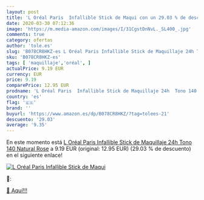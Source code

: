 ```yaml
---
layout: post
title: 'L Oréal Paris  Infallible Stick de Maqui con un 29.03 % de descuento'
date: 2020-03-30 07:12:36
image: 'https://m.media-amazon.com/images/I/31CgstDnNvL._SL400_.jpg'
comments: true
category: ofertas
author: 'tole.es'
slug: 'B078CR8HKZ-es L Oréal Paris Infallible Stick de Maquillaje 24h Tono 140...'
sku: 'B078CR8HKZ-es'
tags: [ 'maquillaje','oréal', ]
actualPrice: 9.19 EUR
currency: EUR
price: 9.19
comparePrice: 12.95 EUR
prodname: 'L Oréal Paris  Infallible Stick de Maquillaje 24h  Tono 140 Natural Rose'
country: 'es'
flag: '🇪🇸'
brand: ''
buyurl: 'https://www.amazon.es/dp/B078CR8HKZ/?tag=tolees-21'
descuento: '29.03'
average: '9.35'
---
```


En este momento está [L Oréal Paris  Infallible Stick de Maquillaje 24h  Tono 140 Natural Rose](https://www.amazon.es/dp/B078CR8HKZ/?tag=tolees-21) a 9.19 EUR (original: 12.95 EUR) (29.03 %  de descuento) en el siguiente enlace!

[![L Oréal Paris  Infallible Stick de Maqui](https://m.media-amazon.com/images/I/31CgstDnNvL._SL400_.jpg)](https://www.amazon.es/dp/B078CR8HKZ/?tag=tolees-21)

🔎:


[🛒 Aquí!!!](https://www.amazon.es/dp/B078CR8HKZ/?tag=tolees-21)
